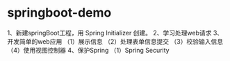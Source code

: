 # springboot-demo
1、新建springBoot工程，用 Spring Initializer 创建。
2、学习处理web请求
3、开发简单的web应用
（1）展示信息
（2）处理表单信息提交
（3）校验输入信息
（4）使用视图控制器
4、保护Spring
（1）Spring Security